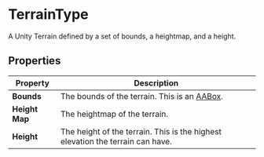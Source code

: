 # TerrainType

A Unity Terrain defined by a set of bounds, a heightmap, and a height.

## Properties

| **Property**   | **Description**                                              |
| -------------- | ------------------------------------------------------------ |
| **Bounds**     | The bounds of the terrain. This is an [AABox](Type-AABox.md). |
| **Height Map** | The heightmap of the terrain.                                |
| **Height**     | The height of the terrain. This is the highest elevation the terrain can have. |
